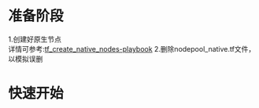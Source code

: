 # 准备阶段
1.创建好原生节点<br>
详情可参考:[tf_create_native_nodes-playbook](https://github.com/aliantli/TF_manages_native_nodes/tree/95a38fcc6a3a51e6503600ab0a52b0903382a5cf/tf_create_native_nodes-playbook)
2.删除nodepool_native.tf文件，以模拟误删
# 快速开始


